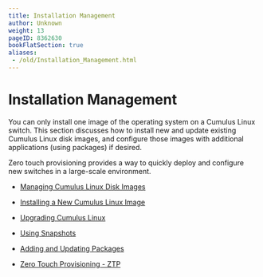 ```yaml
---
title: Installation Management
author: Unknown
weight: 13
pageID: 8362630
bookFlatSection: true
aliases:
 - /old/Installation_Management.html
---
```

# Installation Management

You can only install one image of the operating system on a Cumulus
Linux switch. This section discusses how to install new and update
existing Cumulus Linux disk images, and configure those images with
additional applications (using packages) if desired.

Zero touch provisioning provides a way to quickly deploy and configure
new switches in a large-scale environment.

  - [Managing Cumulus Linux Disk
    Images](/old/Managing_Cumulus_Linux_Disk_Images.html)

  - [Installing a New Cumulus Linux
    Image](/old/Installing_a_New_Cumulus_Linux_Image.html)

  - [Upgrading Cumulus Linux](/old/Upgrading_Cumulus_Linux.html)

  - [Using Snapshots](/old/Using_Snapshots.html)

  - [Adding and Updating
    Packages](/old/Adding_and_Updating_Packages.html)

  - [Zero Touch Provisioning -
    ZTP](/old/Zero_Touch_Provisioning_-_ZTP.html)
